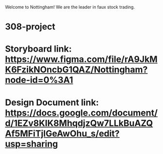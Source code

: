Welcome to Nottingham! We are the leader in faux stock trading. 

# 308-project

# Storyboard link: https://www.figma.com/file/rA9JkMK6FzikNOncbG1QAZ/Nottingham?node-id=0%3A1

# Design Document link: https://docs.google.com/document/d/1EZv8KlK8MhqdjzQw7LLkBuAZQAf5MFiTjIGeAwOhu_s/edit?usp=sharing

